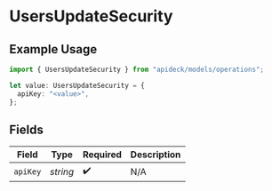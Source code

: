 # UsersUpdateSecurity

## Example Usage

```typescript
import { UsersUpdateSecurity } from "apideck/models/operations";

let value: UsersUpdateSecurity = {
  apiKey: "<value>",
};
```

## Fields

| Field              | Type               | Required           | Description        |
| ------------------ | ------------------ | ------------------ | ------------------ |
| `apiKey`           | *string*           | :heavy_check_mark: | N/A                |